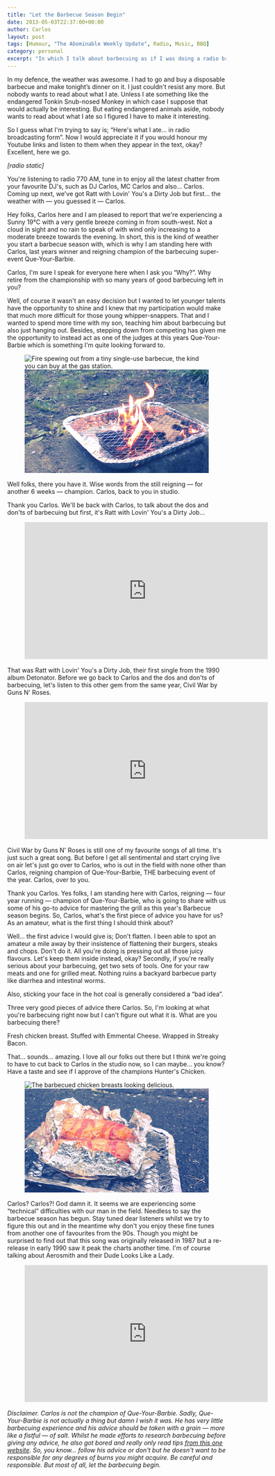 ```yaml
---
title: "Let the Barbecue Season Begin"
date: 2013-05-03T22:37:00+00:00
author: Carlos
layout: post
tags: [Humour, "The Abominable Weekly Update", Radio, Music, BBQ]
category: personal
excerpt: "In which I talk about barbecuing as if I was doing a radio broadcast with music and all."
---
```

In my defence, the weather was awesome. I had to go and buy a disposable barbecue and make tonight’s dinner on it. I just couldn't resist any more. But nobody wants to read about what I ate. Unless I ate something like the endangered Tonkin Snub-nosed Monkey in which case I suppose that would actually be interesting. But eating endangered animals aside, nobody wants to read about what I ate so I figured I have to make it interesting.

So I guess what I'm trying to say is; “Here's what I ate… in radio broadcasting form”. Now I would appreciate it if you would honour my Youtube links and listen to them when they appear in the text, okay? Excellent, here we go.

*\[radio static]*

You're listening to radio 770 AM, tune in to enjoy all the latest chatter from your favourite DJ's, such as DJ Carlos, MC Carlos and also… Carlos. Coming up next, we've got Ratt with Lovin' You's a Dirty Job but first… the weather with — you guessed it — Carlos.

Hey folks, Carlos here and I am pleased to report that we're experiencing a Sunny 19°C with a very gentle breeze coming in from south-west. Not a cloud in sight and no rain to speak of with wind only increasing to a moderate breeze towards the evening. In short, this is the kind of weather you start a barbecue season with, which is why I am standing here with Carlos, last years winner and reigning champion of the barbecuing super-event Que-Your-Barbie.

Carlos, I'm sure I speak for everyone here when I ask you “Why?”. Why retire from the championship with so many years of good barbecuing left in you?

Well, of course it wasn't an easy decision but I wanted to let younger talents have the opportunity to shine and I knew that my participation would make that much more difficult for those young whipper-snappers. That and I wanted to spend more time with my son, teaching him about barbecuing but also just hanging out. Besides, stepping down from competing has given me the opportunity to instead act as one of the judges at this years Que-Your-Barbie which is something I'm quite looking forward to.

<figure>
    <img class="js-lazy-load" data-original="/assets/posts/2013/05/bbq-1.jpg" alt="Fire spewing out from a tiny single-use barbecue, the kind you can buy at the gas station.">
  <noscript>
    <img src="/assets/posts/2013/05/bbq-1.jpg" alt="Fire spewing out from a tiny single-use barbecue, the kind you can buy at the gas station.">
  </noscript>
</figure>

Well folks, there you have it. Wise words from the still reigning — for another 6 weeks — champion. Carlos, back to you in studio.

Thank you Carlos. We'll be back with Carlos, to talk about the dos and don'ts of barbecuing but first, it's Ratt with Lovin' You's a Dirty Job…

<figure class="media-audio">
    <iframe width="560" height="315" src="https://www.youtube.com/embed/X-YPD_TZ11s?showinfo=0" frameborder="0" allowfullscreen></iframe>
</figure>

That was Ratt with Lovin' You's a Dirty Job, their first single from the 1990 album Detonator. Before we go back to Carlos and the dos and don'ts of barbecuing, let's listen to this other gem from the same year, Civil War by Guns N' Roses.

<figure class="media-audio">
    <iframe width="560" height="315" src="https://www.youtube.com/embed/E9VhD4SccSE?showinfo=0" frameborder="0" allowfullscreen></iframe>
</figure>

Civil War by Guns N' Roses is still one of my favourite songs of all time. It's just such a great song. But before I get all sentimental and start crying live on air let's just go over to Carlos, who is out in the field with none other than Carlos, reigning champion of Que-Your-Barbie, THE barbecuing event of the year. Carlos, over to you.

Thank you Carlos. Yes folks, I am standing here with Carlos, reigning — four year running — champion of Que-Your-Barbie, who is going to share with us some of his go-to advice for mastering the grill as this year's Barbecue season begins. So, Carlos, what's the first piece of advice you have for us? As an amateur, what is the first thing I should think about?

Well… the first advice I would give is; Don't flatten. I been able to spot an amateur a mile away by their insistence of flattening their burgers, steaks and chops. Don't do it. All you're doing is pressing out all those juicy flavours. Let's keep them inside instead, okay? Secondly, if you're really serious about your barbecuing, get two sets of tools. One for your raw meats and one for grilled meat. Nothing ruins a backyard barbecue party like diarrhea and intestinal worms.

Also, sticking your face in the hot coal is generally considered a “bad idea”.

Three very good pieces of advice there Carlos. So, I'm looking at what you're barbecuing right now but I can't figure out what it is. What are you barbecuing there?

Fresh chicken breast. Stuffed with Emmental Cheese. Wrapped in Streaky Bacon.

That… sounds… amazing. I love all our folks out there but I think we're going to have to cut back to Carlos in the studio now, so I can maybe… you know? Have a taste and see if I approve of the champions Hunter's Chicken.

<figure>
    <img class="js-lazy-load" data-original="/assets/posts/2013/05/bbq-2.jpg" alt="The barbecued chicken breasts looking delicious.">
  <noscript>
    <img src="/assets/posts/2013/05/bbq-2.jpg" alt="The barbecued chicken breasts looking delicious.">
  </noscript>
</figure>

Carlos? Carlos?! God damn it. It seems we are experiencing some “technical” difficulties with our man in the field. Needless to say the barbecue season has begun. Stay tuned dear listeners whilst we try to figure this out and in the meantime why don't you enjoy these fine tunes from another one of favourites from the 90s. Though you might be surprised to find out that this song was originally released in 1987 but a re-release in early 1990 saw it peak the charts another time. I'm of course talking about Aerosmith and their Dude Looks Like a Lady.

<figure class="media-audio">
    <iframe width="560" height="315" src="https://www.youtube.com/embed/nf0oXY4nDxE?showinfo=0" frameborder="0" allowfullscreen></iframe>
</figure>

_Disclaimer. Carlos is not the champion of Que-Your-Barbie. Sadly, Que-Your-Barbie is not actually a thing but damn I wish it was. He has very little barbecuing experience and his advice should be taken with a grain — more like a fistful — of salt. Whilst he made efforts to research barbecuing before giving any advice, he also got bored and really only read tips <a href="http://www.smithfield.com/articles/article/top-10-grilling-dos-and-donts" >from this one website</a>. So, you know… follow his advice or don't but he doesn't want to be responsible for any degrees of burns you might acquire. Be careful and responsible. But most of all, let the barbecuing begin._